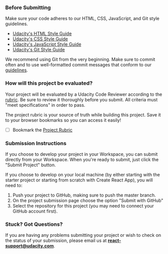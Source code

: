 ### Before Submitting
Make sure your code adheres to our HTML, CSS, JavaScript, and Git style guidelines.

* [Udacity's HTML Style Guide](http://udacity.github.io/frontend-nanodegree-styleguide/index.html)
* [Udacity's CSS Style Guide](http://udacity.github.io/frontend-nanodegree-styleguide/css.html)
* [Udacity's JavaScript Style Guide](http://udacity.github.io/frontend-nanodegree-styleguide/javascript.html)
* [Udacity's Git Style Guide](https://udacity.github.io/git-styleguide/)

We recommend using Git from the very beginning. Make sure to commit often and to use well-formatted commit messages that conform to our [guidelines](https://udacity.github.io/git-styleguide/).

### How will this project be evaluated?
Your project will be evaluated by a Udacity Code Reviewer according to the [rubric](https://review.udacity.com/#!/rubrics/918/view). Be sure to review it thoroughly before you submit. All criteria must "meet specifications" in order to pass.

The project rubric is your source of truth while building this project. Save it to your browser bookmarks so you can access it easily!

- [ ] Bookmark the [Project Rubric](https://review.udacity.com/#!/rubrics/918/view)

### Submission Instructions
If you choose to develop your project in your Workspace, you can submit directly from your Workspace. When you're ready to submit, just click the "Submit Project" button.

If you choose to develop on your local machine (by either starting with the starter project or starting from scratch with Create React App), you will need to:

1. Push your project to GitHub, making sure to push the master branch.
1. On the project submission page choose the option "Submit with GitHub"
1. Select the repository for this project (you may need to connect your GitHub account first).

### Stuck? Got Questions?
If you are having any problems submitting your project or wish to check on the status of your submission, please email us at **<react-support@udacity.com>**.
